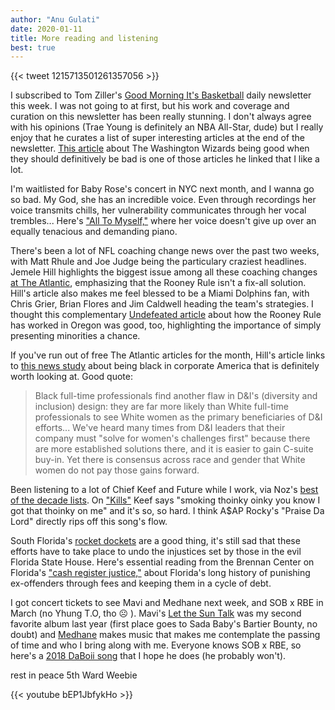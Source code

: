 ```yaml
---
author: "Anu Gulati"
date: 2020-01-11
title: More reading and listening
best: true
---
```


{{< tweet 1215713501261357056 >}}

I subscribed to Tom Ziller's <a target="_blank" href="https://ziller.substack.com/">Good Morning It's Basketball</a> daily newsletter this week. I was not going to at first, but his work and coverage and curation on this newsletter has been really stunning. I don't always agree with his opinions (Trae Young is definitely an NBA All-Star, dude) but I really enjoy that he curates a list of super interesting articles at the end of the newsletter. <a href="https://www.sbnation.com/nba/2020/1/8/21055661/wizards-stats-schedule-bradley-beal-john-wall" target="_blank">This article</a> about The Washington Wizards being good when they should definitively be bad is one of those articles he linked that I like a lot.

I'm waitlisted for Baby Rose's concert in NYC next month, and I wanna go so bad. My God, she has an incredible voice. Even through recordings her voice transmits chills, her vulnerability communicates through her vocal trembles... Here's <a target="_blank" href="https://www.youtube.com/watch?v=UbaXUMNjHOs">"All To Myself,"</a> where her voice doesn't give up over an equally tenacious and demanding piano.

There's been a lot of NFL coaching change news over the past two weeks, with Matt Rhule and Joe Judge being the particulary craziest headlines. Jemele Hill highlights the biggest issue among all these coaching changes <a target="_blank" href="https://www.theatlantic.com/ideas/archive/2020/01/nfl-owners-have-problem-coaches-color/604771/">at The Atlantic</a>, emphasizing that the Rooney Rule isn't a fix-all solution. Hill's article also makes me feel blessed to be a Miami Dolphins fan, with Chris Grier, Brian Flores and Jim Caldwell heading the team's strategies. I thought this complementary <a href="https://theundefeated.com/features/oregon-law-on-hiring-minority-college-coaches-works-so-why-isnt-it-used-elsewhere/" target="_blank">Undefeated article</a> about how the Rooney Rule has worked in Oregon was good, too, highlighting the importance of simply presenting minorities a chance. 

If you've run out of free The Atlantic articles for the month, Hill's article links to <a target="_blank" href="https://www.prnewswire.com/news-releases/new-study-takes-an-unprecedented-look-at-being-black-in-corporate-america-300971399.html">this news study</a> about being black in corporate America that is definitely worth looking at. Good quote:

>Black full-time professionals find another flaw in D&I's (diversity and inclusion) design: they are far more likely than White full-time professionals to see White women as the primary beneficiaries of D&I efforts... We've heard many times from D&I leaders that their company must "solve for women's challenges first" because there are more established solutions there, and it is easier to gain C-suite buy-in. Yet there is consensus across race and gender that White women do not pay those gains forward.

Been listening to a lot of Chief Keef and Future while I work, via Noz's <a target="_blank" href="https://lightsleeper.substack.com/p/best-sosa-2010-2019">best of the decade lists</a>. On <a target="_blank" href="https://www.youtube.com/watch?v=1rr0TtBVPGA">"Kills"</a> Keef says "smoking thoinky oinky you know I got that thoinky on me" and it's so, so hard. I think A$AP Rocky's "Praise Da Lord" directly rips off this song's flow.

South Florida's <a target="_blank" href="https://slate.com/news-and-politics/2020/01/florida-felon-voting-rights-amendment-4-counties-poll-tax.html">rocket dockets</a> are a good thing, it's still sad that these efforts have to take place to undo the injustices set by those in the evil Florida State House. Here's essential reading from the Brennan Center on Florida's <a href="https://www.brennancenter.org/our-work/analysis-opinion/cash-register-justice" target="_blank">"cash register justice,"</a> about Florida's long history of punishing ex-offenders through fees and keeping them in a cycle of debt.

I got concert tickets to see Mavi and Medhane next week, and SOB x RBE in March (no Yhung T.O, tho ☹️ ). Mavi's <a href="https://letthesun.one/">Let the Sun Talk</a> was my second favorite album last year (first place goes to Sada Baby's Bartier Bounty, no doubt) and <a target="_blank" href="https://medhane.bandcamp.com/">Medhane</a> makes music that makes me contemplate the passing of time and who I bring along with me. Everyone knows SOB x RBE, so here's a <a target="_blank" href="https://www.youtube.com/watch?v=OZ-FTDFkwAM">2018 DaBoii song</a> that I hope he does (he probably won't).

rest in peace 5th Ward Weebie

{{< youtube bEP1JbfykHo >}}